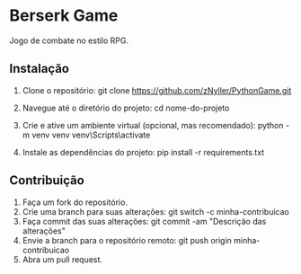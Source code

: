 # Berserk Game

Jogo de combate no estilo RPG.

## Instalação

1. Clone o repositório:
    git clone https://github.com/zNyller/PythonGame.git

2. Navegue até o diretório do projeto:
    cd nome-do-projeto

3. Crie e ative um ambiente virtual (opcional, mas recomendado):
    python -m venv venv
    venv\Scripts\activate

4. Instale as dependências do projeto:
    pip install -r requirements.txt

## Contribuição

1. Faça um fork do repositório.
2. Crie uma branch para suas alterações:
    git switch -c minha-contribuicao
3. Faça commit das suas alterações:
    git commit -am "Descrição das alterações"
4. Envie a branch para o repositório remoto:
    git push origin minha-contribuicao
5. Abra um pull request.
